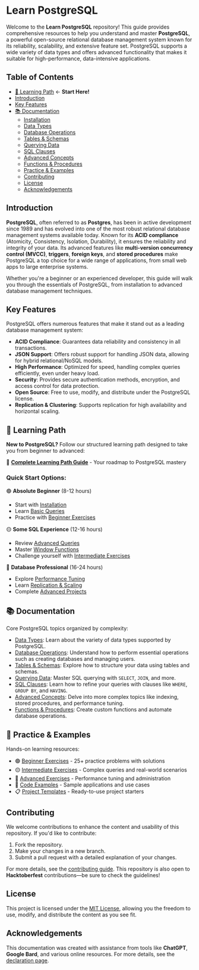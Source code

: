 
# Learn PostgreSQL

Welcome to the **Learn PostgreSQL** repository! This guide provides comprehensive resources to help you understand and master **PostgreSQL**, a powerful open-source relational database management system known for its reliability, scalability, and extensive feature set. PostgreSQL supports a wide variety of data types and offers advanced functionality that makes it suitable for high-performance, data-intensive applications.

## Table of Contents

- [🚀 Learning Path](#-learning-path) ← **Start Here!**
- [Introduction](#introduction)
- [Key Features](#key-features)
- [📚 Documentation](#-documentation)
  - [Installation](psql/installation.md)
  - [Data Types](psql/data-types.md)
  - [Database Operations](psql/database.md)
  - [Tables & Schemas](psql/table-schema.md)
  - [Querying Data](psql/query.md)
  - [SQL Clauses](psql/clauses.md)
  - [Advanced Concepts](psql/advance.md)
  - [Functions & Procedures](psql/functions.md)
  - [ Practice & Examples](#-practice--examples)
  - [ Contributing](#contributing)
  - [License](#license)
  - [Acknowledgements](#acknowledgements)

## Introduction

**PostgreSQL**, often referred to as **Postgres**, has been in active development since 1989 and has evolved into one of the most robust relational database management systems available today. Known for its **ACID compliance** (Atomicity, Consistency, Isolation, Durability), it ensures the reliability and integrity of your data. Its advanced features like **multi-version concurrency control (MVCC)**, **triggers**, **foreign keys**, and **stored procedures** make PostgreSQL a top choice for a wide range of applications, from small web apps to large enterprise systems.

Whether you're a beginner or an experienced developer, this guide will walk you through the essentials of PostgreSQL, from installation to advanced database management techniques.

## Key Features

PostgreSQL offers numerous features that make it stand out as a leading database management system:

- **ACID Compliance**: Guarantees data reliability and consistency in all transactions.
- **JSON Support**: Offers robust support for handling JSON data, allowing for hybrid relational/NoSQL models.
- **High Performance**: Optimized for speed, handling complex queries efficiently, even under heavy load.
- **Security**: Provides secure authentication methods, encryption, and access control for data protection.
- **Open Source**: Free to use, modify, and distribute under the PostgreSQL license.
- **Replication & Clustering**: Supports replication for high availability and horizontal scaling.

## 🚀 Learning Path

**New to PostgreSQL?** Follow our structured learning path designed to take you from beginner to advanced:

📖 **[Complete Learning Path Guide](LEARNING-PATH.md)** - Your roadmap to PostgreSQL mastery

### Quick Start Options:

🟢 **Absolute Beginner** (8-12 hours)
- Start with [Installation](psql/installation.md)
- Learn [Basic Queries](psql/query.md) 
- Practice with [Beginner Exercises](exercises/beginner-exercises.md)

🟡 **Some SQL Experience** (12-16 hours)  
- Review [Advanced Queries](psql/advance.md)
- Master [Window Functions](psql/Window.md)
- Challenge yourself with [Intermediate Exercises](exercises/intermediate-exercises.md)

🔴 **Database Professional** (16-24 hours)
- Explore [Performance Tuning](psql/advance.md)
- Learn [Replication & Scaling](psql/advance.md)
- Complete [Advanced Projects](templates/)

## 📚 Documentation

Core PostgreSQL topics organized by complexity:

- [Data Types](psql/data-types.md): Learn about the variety of data types supported by PostgreSQL.
- [Database Operations](psql/database.md): Understand how to perform essential operations such as creating databases and managing users.
- [Tables & Schemas](psql/table-schema.md): Explore how to structure your data using tables and schemas.
- [Querying Data](psql/query.md): Master SQL querying with `SELECT`, `JOIN`, and more.
- [SQL Clauses](psql/clauses.md): Learn how to refine your queries with clauses like `WHERE`, `GROUP BY`, and `HAVING`.
- [Advanced Concepts](psql/advance.md): Delve into more complex topics like indexing, stored procedures, and performance tuning.
- [Functions & Procedures](psql/functions.md): Create custom functions and automate database operations.

## 💪 Practice & Examples

Hands-on learning resources:

- 🟢 [Beginner Exercises](exercises/beginner-exercises.md) - 25+ practice problems with solutions
- 🟡 [Intermediate Exercises](exercises/intermediate-exercises.md) - Complex queries and real-world scenarios  
- 🔴 [Advanced Exercises](exercises/advanced-exercises.md) - Performance tuning and administration
- 📁 [Code Examples](examples/) - Sample applications and use cases
- 📋 [Project Templates](templates/) - Ready-to-use project starters

## Contributing

We welcome contributions to enhance the content and usability of this repository. If you'd like to contribute:

1. Fork the repository.
2. Make your changes in a new branch.
3. Submit a pull request with a detailed explanation of your changes.

For more details, see the [contributing guide](CONTRIBUTING.md). This repository is also open to **Hacktoberfest** contributions—be sure to check the guidelines!

## License

This project is licensed under the [MIT License](LICENSE), allowing you the freedom to use, modify, and distribute the content as you see fit.

## Acknowledgements

This documentation was created with assistance from tools like **ChatGPT**, **Google Bard**, and various online resources. For more details, see the [declaration page](declaration.md).

